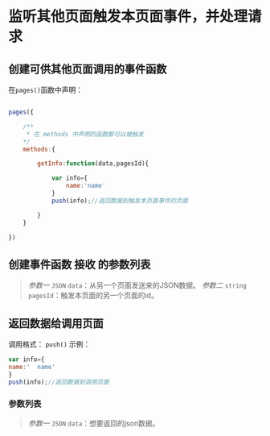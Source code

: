 
# 监听其他页面触发本页面事件，并处理请求

## 创建可供其他页面调用的事件函数 
在`pages()`函数中声明：
````javascript

pages({

    /**
     * 在 methods 中声明的函数都可以被触发
    */
    methods:{

        getInfo:function(data,pagesId){

            var info={
                name:'name'
            }
            push(info);//返回数据到触发本页面事件的页面

        }
    }

})

````

## 创建事件函数 接收 的参数列表

> *参数一* `JSON` `data`：从另一个页面发送来的JSON数据。
> *参数二* `string` `pagesId`：触发本页面的另一个页面的id。


## 返回数据给调用页面

调用格式：
`push()`
示例：
````javascript
var info={
name:'  name'
}
push(info);//返回数据到调用页面
````

### 参数列表

> *参数一* `JSON` `data`：想要返回的json数据。

